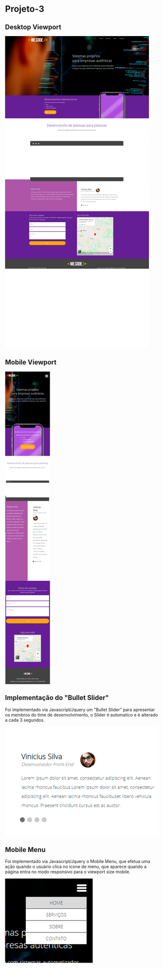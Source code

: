 # Projeto-3


## Desktop Viewport
![](viewport-projeto-3/desktop-viewport.png)

## Mobile Viewport
![](viewport-projeto-3/mobile-viewport.png)

## Implementação do "Bullet Slider"
Foi implementado via Javascript/Jquery um "Bullet Slider" para apresentar os membros do time de desenvolvimento, o Slider é automatico e é alterado a cada 3 segundos. 

![](viewport-projeto-3/bullet-slider.png)

## Mobile Menu
Foi implementado via Javascript/Jquery o Mobile Menu, que efetua uma ação quando o usuário clica no icone de menu, que aparece quando a página entra no modo responsivo para o viewport size mobile. 

![](viewport-projeto-3/mobile-menu.png)
